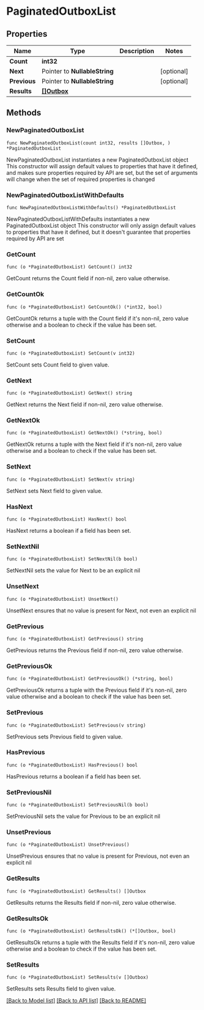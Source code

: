 # PaginatedOutboxList

## Properties

Name | Type | Description | Notes
------------ | ------------- | ------------- | -------------
**Count** | **int32** |  | 
**Next** | Pointer to **NullableString** |  | [optional] 
**Previous** | Pointer to **NullableString** |  | [optional] 
**Results** | [**[]Outbox**](Outbox.md) |  | 

## Methods

### NewPaginatedOutboxList

`func NewPaginatedOutboxList(count int32, results []Outbox, ) *PaginatedOutboxList`

NewPaginatedOutboxList instantiates a new PaginatedOutboxList object
This constructor will assign default values to properties that have it defined,
and makes sure properties required by API are set, but the set of arguments
will change when the set of required properties is changed

### NewPaginatedOutboxListWithDefaults

`func NewPaginatedOutboxListWithDefaults() *PaginatedOutboxList`

NewPaginatedOutboxListWithDefaults instantiates a new PaginatedOutboxList object
This constructor will only assign default values to properties that have it defined,
but it doesn't guarantee that properties required by API are set

### GetCount

`func (o *PaginatedOutboxList) GetCount() int32`

GetCount returns the Count field if non-nil, zero value otherwise.

### GetCountOk

`func (o *PaginatedOutboxList) GetCountOk() (*int32, bool)`

GetCountOk returns a tuple with the Count field if it's non-nil, zero value otherwise
and a boolean to check if the value has been set.

### SetCount

`func (o *PaginatedOutboxList) SetCount(v int32)`

SetCount sets Count field to given value.


### GetNext

`func (o *PaginatedOutboxList) GetNext() string`

GetNext returns the Next field if non-nil, zero value otherwise.

### GetNextOk

`func (o *PaginatedOutboxList) GetNextOk() (*string, bool)`

GetNextOk returns a tuple with the Next field if it's non-nil, zero value otherwise
and a boolean to check if the value has been set.

### SetNext

`func (o *PaginatedOutboxList) SetNext(v string)`

SetNext sets Next field to given value.

### HasNext

`func (o *PaginatedOutboxList) HasNext() bool`

HasNext returns a boolean if a field has been set.

### SetNextNil

`func (o *PaginatedOutboxList) SetNextNil(b bool)`

 SetNextNil sets the value for Next to be an explicit nil

### UnsetNext
`func (o *PaginatedOutboxList) UnsetNext()`

UnsetNext ensures that no value is present for Next, not even an explicit nil
### GetPrevious

`func (o *PaginatedOutboxList) GetPrevious() string`

GetPrevious returns the Previous field if non-nil, zero value otherwise.

### GetPreviousOk

`func (o *PaginatedOutboxList) GetPreviousOk() (*string, bool)`

GetPreviousOk returns a tuple with the Previous field if it's non-nil, zero value otherwise
and a boolean to check if the value has been set.

### SetPrevious

`func (o *PaginatedOutboxList) SetPrevious(v string)`

SetPrevious sets Previous field to given value.

### HasPrevious

`func (o *PaginatedOutboxList) HasPrevious() bool`

HasPrevious returns a boolean if a field has been set.

### SetPreviousNil

`func (o *PaginatedOutboxList) SetPreviousNil(b bool)`

 SetPreviousNil sets the value for Previous to be an explicit nil

### UnsetPrevious
`func (o *PaginatedOutboxList) UnsetPrevious()`

UnsetPrevious ensures that no value is present for Previous, not even an explicit nil
### GetResults

`func (o *PaginatedOutboxList) GetResults() []Outbox`

GetResults returns the Results field if non-nil, zero value otherwise.

### GetResultsOk

`func (o *PaginatedOutboxList) GetResultsOk() (*[]Outbox, bool)`

GetResultsOk returns a tuple with the Results field if it's non-nil, zero value otherwise
and a boolean to check if the value has been set.

### SetResults

`func (o *PaginatedOutboxList) SetResults(v []Outbox)`

SetResults sets Results field to given value.



[[Back to Model list]](../README.md#documentation-for-models) [[Back to API list]](../README.md#documentation-for-api-endpoints) [[Back to README]](../README.md)


